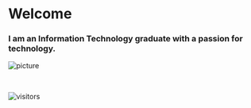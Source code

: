 # Welcome

### I am an Information Technology graduate with a passion for technology.

![picture](https://raw.githubusercontent.com/saadeghi/saadeghi/master/dino.gif)

<br />

 ![visitors](https://visitor-badge.laobi.icu/badge?page_id=isaac-underwood.isaac-underwood)

<!--
**isaac-underwood/isaac-underwood** is a ✨ _special_ ✨ repository because its `README.md` (this file) appears on your GitHub profile.

